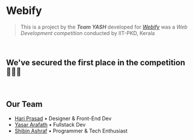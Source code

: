 # Webify
> This is a project by the ***Team YASH*** developed for *[Webify](https://github.com/Webify-Petrichor/Webify)* was a *Web Development competition* conducted by IIT-PKD, Kerala

<br>

## We've secured the first place in the competition 🥇🎉🥳
<br>

## Our Team

- [Hari Prasad](https://hariprasd.me) • Designer & Front-End Dev
- [Yasar Arafath](https://yasararafath.tech) • Fullstack Dev
- [Shibin Ashraf](https://github.com/shibinashraf) • Programmer & Tech Enthusiast 
